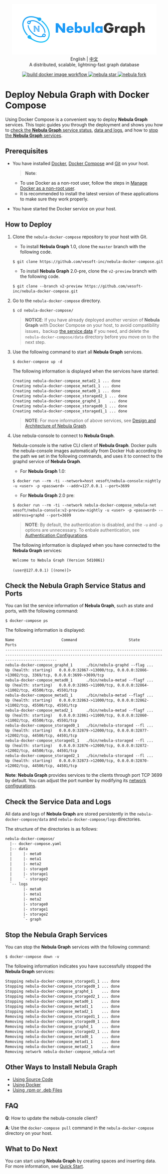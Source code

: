 <p align="center">
  <img src="https://github.com/vesoft-inc/nebula/raw/master/docs/logo.png"/>
  <br> English | <a href="README_zh-CN.md">中文</a>
  <br>A distributed, scalable, lightning-fast graph database<br>
</p>
<p align="center">
  <a href="https://github.com/vesoft-inc/nebula-graph/actions?workflow=docker">
    <img src="https://github.com/vesoft-inc/nebula-graph/workflows/docker/badge.svg" alt="build docker image workflow"/>
  </a>
  <a href="http://githubbadges.com/star.svg?user=vesoft-inc&repo=nebula&style=default">
    <img src="http://githubbadges.com/star.svg?user=vesoft-inc&repo=nebula&style=default" alt="nebula star"/>
  </a>
  <a href="http://githubbadges.com/fork.svg?user=vesoft-inc&repo=nebula&style=default">
    <img src="http://githubbadges.com/fork.svg?user=vesoft-inc&repo=nebula&style=default" alt="nebula fork"/>
  </a>
  <br>
</p>

# Deploy Nebula Graph with Docker Compose

Using Docker Compose is a convenient way to deploy **Nebula Graph** services. This topic guides you through the deployment and shows you how to [check the **Nebula Graph** service status](#check-the-nebula-graph-service-status-and-ports), [data and logs](#check-the-service-data-and-logs), and how to [stop the **Nebula Graph** services](#stop-the-nebula-graph-services).

## Prerequisites

* You have installed [Docker](https://docs.docker.com/engine/install/), [Docker Compose](https://docs.docker.com/compose/install/) and [Git](https://git-scm.com/download/linux) on your host.

    >**Note**: 
    * To use Docker as a non-root user, follow the steps in [Manage Docker as a non-root user](https://docs.docker.com/engine/install/linux-postinstall/#manage-docker-as-a-non-root-user).
    * It is recommended to install the latest version of these applications to make sure they work properly.

* You have started the Docker service on your host.

## How to Deploy

1. Clone the `nebula-docker-compose` repository to your host with Git.

    * To install **Nebula Graph** 1.0, clone the `master` branch with the following code.

    ```shell
    $ git clone https://github.com/vesoft-inc/nebula-docker-compose.git
    ```

    * To install **Nebula Graph** 2.0-pre, clone the `v2-preview` branch with the following code.

    ```shell
    $ git clone --branch v2-preview https://github.com/vesoft-inc/nebula-docker-compose.git
    ```

2. Go to the `nebula-docker-compose` directory.

    ```shell
    $ cd nebula-docker-compose/
    ```

    >**NOTICE**: If you have already deployed another version of **Nebula Graph** with Docker Compose on your host, to avoid compatibility issues，backup [the service data](#check-the-service-data-and-logs) if you need, and delete the `nebula-docker-compose/data` directory before you move on to the next step.

3. Use the following command to start all **Nebula Graph** services.

    ```shell
    $ docker-compose up -d
    ```

    The following information is displayed when the services have started:

    ```shell
    Creating nebula-docker-compose_metad2_1 ... done
    Creating nebula-docker-compose_metad1_1 ... done
    Creating nebula-docker-compose_metad0_1 ... done
    Creating nebula-docker-compose_storaged2_1 ... done
    Creating nebula-docker-compose_graphd_1    ... done
    Creating nebula-docker-compose_storaged0_1 ... done
    Creating nebula-docker-compose_storaged1_1 ... done
    ```

    >**NOTE**: For more information of above services, see [Design and Architecture of Nebula Graph](https://docs.nebula-graph.io/manual-EN/1.overview/3.design-and-architecture/1.design-and-architecture/).

4. Use nebula-console to connect to **Nebula Graph**.

    Nebula-console is the native CLI client of **Nebula Graph**. Docker pulls the nebula-console images automatically from Docker Hub according to the path we set in the following commands, and uses it to connect to the graphd service of **Nebula Graph**.

   * For **Nebula Graph** 1.0:

    ```shell
    $ docker run --rm -ti --network=host vesoft/nebula-console:nightly -u <user> -p <password> --addr=127.0.0.1 --port=3699
    ```

   * For **Nebula Graph** 2.0 pre:

    ```shell
    $ docker run --rm -ti --network nebula-docker-compose_nebula-net vesoft/nebula-console:v2-preview-nightly -u <user> -p <password> --address=graphd --port=3699
    ```

    >**NOTE**: By default, the authentication is disabled, and the `-u` and `-p` options are unnecessary. To enbale authentication, see [Authentication Configurations](https://docs.nebula-graph.io/manual-EN/3.build-develop-and-administration/4.account-management-statements/authentication/#authentication).

    The following information is displayed when you have connected to the **Nebula Graph** services:

    ```shell
    Welcome to Nebula Graph (Version 5d10861)

    (user@127.0.0.1) [(none)]>
    ```

## Check the **Nebula Graph** Service Status and Ports

You can list the service information of **Nebula Graph**, such as state and ports, with the following command:

```shell
$ docker-compose ps
```

The following information is displayed:

```shell
Name                     Command                       State                                                   Ports
-------------------------------------------------------------------------------------------------------------------------------------------------------------------
nebula-docker-compose_graphd_1      ./bin/nebula-graphd --flag ...   Up (health: starting)   0.0.0.0:32867->13000/tcp, 0.0.0.0:32866->13002/tcp, 3369/tcp, 0.0.0.0:3699->3699/tcp
nebula-docker-compose_metad0_1      ./bin/nebula-metad --flagf ...   Up (health: starting)   0.0.0.0:32865->11000/tcp, 0.0.0.0:32864->11002/tcp, 45500/tcp, 45501/tcp
nebula-docker-compose_metad1_1      ./bin/nebula-metad --flagf ...   Up (health: starting)   0.0.0.0:32863->11000/tcp, 0.0.0.0:32862->11002/tcp, 45500/tcp, 45501/tcp
nebula-docker-compose_metad2_1      ./bin/nebula-metad --flagf ...   Up (health: starting)   0.0.0.0:32861->11000/tcp, 0.0.0.0:32860->11002/tcp, 45500/tcp, 45501/tcp
nebula-docker-compose_storaged0_1   ./bin/nebula-storaged --fl ...   Up (health: starting)   0.0.0.0:32879->12000/tcp, 0.0.0.0:32877->12002/tcp, 44500/tcp, 44501/tcp
nebula-docker-compose_storaged1_1   ./bin/nebula-storaged --fl ...   Up (health: starting)   0.0.0.0:32876->12000/tcp, 0.0.0.0:32872->12002/tcp, 44500/tcp, 44501/tcp
nebula-docker-compose_storaged2_1   ./bin/nebula-storaged --fl ...   Up (health: starting)   0.0.0.0:32873->12000/tcp, 0.0.0.0:32870->12002/tcp, 44500/tcp, 44501/tcp
```

**Note**: **Nebula Graph** provides services to the clients through port TCP 3699 by default. You can adjust the port number by modifying its [network configurations](https://docs.nebula-graph.io/manual-EN/3.build-develop-and-administration/3.configurations/4.graph-config/#networking_configurations).

## Check the Service Data and Logs

All data and logs of **Nebula Graph** are stored persistently in the `nebula-docker-compose/data` and `nebula-docker-compose/logs` directories.

The structure of the directories is as follows:

```text
nebula-docker-compose/
  |-- docker-compose.yaml
  |-- data
  |     |- meta0
  |     |- meta1
  |     |- meta2
  |     |- storage0
  |     |- storage1
  |     `- storage2
  `-- logs
        |- meta0
        |- meta1
        |- meta2
        |- storage0
        |- storage1
        |- storage2
        `- graph
```

## Stop the **Nebula Graph** Services

You can stop the **Nebula Graph** services with the following command:

```shell
$ docker-compose down -v
```

The following information indicates you have successfully stopped the **Nebula Graph** services:

```shell
Stopping nebula-docker-compose_storaged1_1 ... done
Stopping nebula-docker-compose_storaged0_1 ... done
Stopping nebula-docker-compose_graphd_1    ... done
Stopping nebula-docker-compose_storaged2_1 ... done
Stopping nebula-docker-compose_metad0_1    ... done
Stopping nebula-docker-compose_metad1_1    ... done
Stopping nebula-docker-compose_metad2_1    ... done
Removing nebula-docker-compose_storaged1_1 ... done
Removing nebula-docker-compose_storaged0_1 ... done
Removing nebula-docker-compose_graphd_1    ... done
Removing nebula-docker-compose_storaged2_1 ... done
Removing nebula-docker-compose_metad0_1    ... done
Removing nebula-docker-compose_metad1_1    ... done
Removing nebula-docker-compose_metad2_1    ... done
Removing network nebula-docker-compose_nebula-net
```

## Other Ways to Install Nebula Graph

* [Using Source Code](https://docs.nebula-graph.io/manual-EN/3.build-develop-and-administration/1.build/1.build-source-code/)
* [Using Docker](https://docs.nebula-graph.io/manual-EN/3.build-develop-and-administration/1.build/2.build-by-docker/)
* [Using .rpm or .deb Files](https://docs.nebula-graph.io/manual-EN/3.build-develop-and-administration/2.install/1.install-with-rpm-deb/)

## FAQ

**Q**: How to update the nebula-console client?

**A**: Use the `docker-compose pull` command in the `nebula-docker-compose` directory on your host.

## What to Do Next 

You can start using **Nebula Graph** by creating spaces and inserting data. For more information, see [Quick Start](https://docs.nebula-graph.io/manual-EN/1.overview/2.quick-start/1.get-started/).